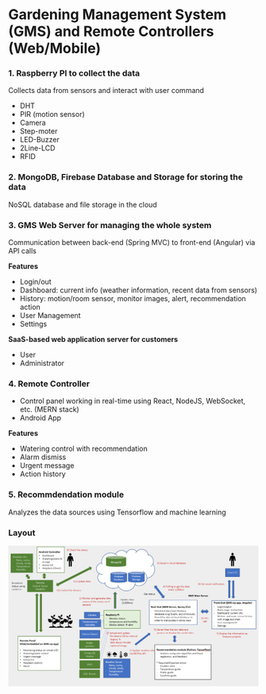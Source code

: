 # Gardening Management System (GMS) and Remote Controllers (Web/Mobile)
### 1. Raspberry PI to collect the data
Collects data  from sensors and interact with user command
- DHT
- PIR (motion sensor)
- Camera
- Step-moter
- LED-Buzzer
- 2Line-LCD
- RFID

### 2. MongoDB, Firebase Database and Storage for storing the data
NoSQL database and file storage in the cloud

### 3. GMS Web Server for managing the whole system
Communication between back-end (Spring MVC) to front-end (Angular) via API calls

**Features**
- Login/out
- Dashboard: current info (weather information, recent data from sensors)
- History: motion/room sensor, monitor images, alert, recommendation action
- User Management
- Settings

**SaaS-based web application server for customers**
- User
- Administrator

### 4. Remote Controller
- Control panel working in real-time using React, NodeJS, WebSocket, etc. (MERN stack)
- Android App

**Features**
- Watering control with recommendation
- Alarm dismiss
- Urgent message
- Action history

### 5. Recommdendation module
Analyzes the data sources using Tensorflow and machine learning


### Layout
![](https://github.com/danask/GMS/blob/master/Frontend/src/assets/img/gms_architecture_v2.PNG)

